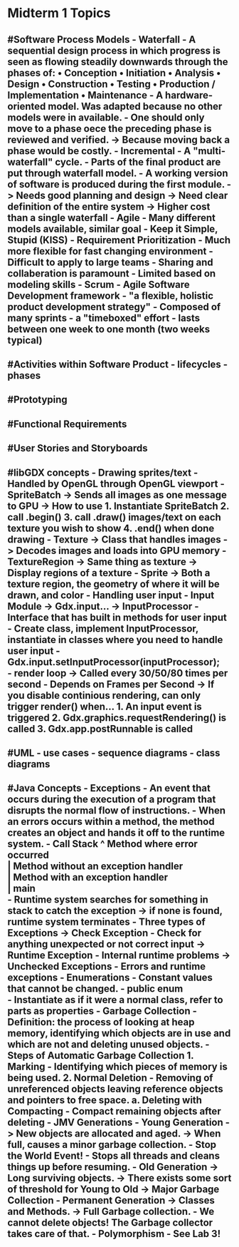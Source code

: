 Midterm 1 Topics 
====================
#Software Process Models 
	- Waterfall
		- A sequential design process in which progress is seen as flowing steadily 
		downwards through the phases of:
			• Conception
			• Initiation
			• Analysis
			• Design
			• Construction
			• Testing
			• Production / Implementation
			• Maintenance
		- A hardware-oriented model. Was adapted because no other models were in available.
		- One should only move to a phase oece the preceding phase is reviewed and verified.
			-> Because moving back a phase would be costly.
	- Incremental
		- A "multi-waterfall" cycle.
		- Parts of the final product are put through waterfall model.
		- A working version of software is produced during the first module.
			-> Needs good planning and design
			-> Need clear definition of the entire system
			-> Higher cost than a single waterfall
	- Agile 
		- Many different models available, similar goal
		- Keep it Simple, Stupid (KISS)
		- Requirement Prioritization
		- Much more flexible for fast changing environment
		- Difficult to apply to large teams
		- Sharing and collaberation is paramount 
		- Limited based on modeling skills
	- Scrum
		- Agile Software Development framework 
		- "a flexible, holistic product development strategy"
		- Composed of many sprints
			- a "timeboxed" effort
			- lasts between one week to one month (two weeks typical)		
---
#Activities within Software Product 
	- lifecycles
	-  phases 
---
#Prototyping
---
#Functional Requirements
---
#User Stories and Storyboards
---
#libGDX concepts
	- Drawing sprites/text
		- Handled by OpenGL through OpenGL viewport
		- SpriteBatch
			-> Sends all images as one message to GPU
			-> How to use 
				1. Instantiate SpriteBatch
				2. call .begin()
				3. call .draw() images/text on each texture you wish to show
				4. .end() when done drawing
		- Texture
			-> Class that handles images
			-> Decodes images and loads into GPU memory	
		- TextureRegion	
			-> Same thing as texture
			-> Display regions of a texture
		- Sprite
			-> Both a texture region, the geometry of where it will be drawn, and color
	- Handling user input
		- Input Module
			-> Gdx.input...
			-> InputProcessor
				- Interface that has built in methods for user input
				- Create class, implement InputProcessor, instantiate in classes
				where you need to handle user input
				- Gdx.input.setInputProcessor(inputProcessor);	
	- render loop 
		-> Called every 30/50/80 times per second 
			- Depends on Frames per Second
		-> If you disable continious rendering, can only trigger render() when...
			1. An input event is triggered
			2. Gdx.graphics.requestRendering() is called
			3. Gdx.app.postRunnable is called
---
#UML 
	- use cases
	- sequence diagrams
	- class diagrams 
---
#Java Concepts 
	- Exceptions 
		- An event that occurs during the execution of a program that disrupts the normal
		flow of instructions.
		- When an errors occurs within a method, the method creates an object and hands it
		off to the runtime system.
		- Call Stack
			^	Method where error occurred          
			|	Method without an exception handler  
			|	Method with an exception handler     
			|	main 				     
		- Runtime system searches for something in stack to catch the exception
			-> if none is found, runtime system terminates
		- Three types of Exceptions	
			-> Check Exception
				- Check for anything unexpected or not correct input
			-> Runtime Exception
				- Internal runtime problems
			-> Unchecked Exceptions
				- Errors and runtime exceptions 
	- Enumerations
		- Constant values that cannot be changed.
		- public enum <name of enum class>	
		- Instantiate as if it were a normal class, refer to parts as properties
	- Garbage Collection
		- Definition: the process of looking at heap memory, identifying which objects 
		are in use and which are not and deleting unused objects.
		- Steps of Automatic Garbage Collection
			1. Marking
				- Identifying which pieces of memory is being used. 
			2. Normal Deletion
				- Removing of unreferenced objects leaving reference objects and pointers
				 to free space.
				a. Deleting with Compacting
					- Compact remaining objects after deleting
		- JMV Generations
			- Young Generation
				-> New objects are allocated and aged.
				-> When full, causes a minor garbage collection.
					- Stop the World Event!
						- Stops all threads and cleans things up before resuming.
			- Old Generation
				-> Long surviving objects.
				-> There exists some sort of threshold for Young to Old
				-> Major Garbage Collection
			- Permanent Generation
				-> Classes and Methods.
				-> Full Garbage collection.
			- We cannot delete objects! The Garbage collector takes care of that.
	- Polymorphism 
			- See Lab 3!
---
